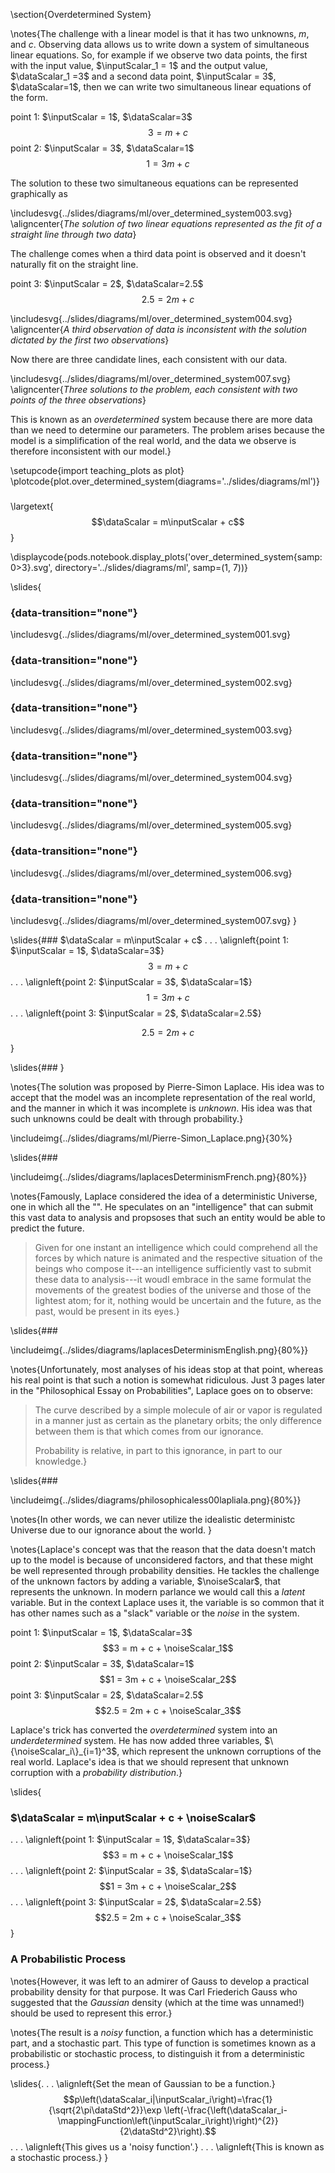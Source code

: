 \section{Overdetermined System}

\notes{The challenge with a linear model is that it has two unknowns, $m$, and $c$. Observing data allows us to write down a system of simultaneous linear equations. So, for example if we observe two data points, the first with the input value, $\inputScalar_1 = 1$ and the output value, $\dataScalar_1 =3$ and a second data point, $\inputScalar = 3$, $\dataScalar=1$, then we can write two simultaneous linear equations of the form. 

point 1: $\inputScalar = 1$, $\dataScalar=3$
$$3 = m + c$$
point 2: $\inputScalar = 3$, $\dataScalar=1$
$$1 = 3m + c$$

The solution to these two simultaneous equations can be represented graphically as

\includesvg{../slides/diagrams/ml/over_determined_system003.svg}
\aligncenter{*The solution of two linear equations represented as the fit of a straight line through two data*}

The challenge comes when a third data point is observed and it doesn't naturally fit on the straight line. 

point 3: $\inputScalar = 2$, $\dataScalar=2.5$
$$2.5 = 2m + c$$


\includesvg{../slides/diagrams/ml/over_determined_system004.svg}
\aligncenter{*A third observation of data is inconsistent with the solution dictated by the first two observations*}

Now there are three candidate lines, each consistent with our data.

\includesvg{../slides/diagrams/ml/over_determined_system007.svg}
\aligncenter{*Three solutions to the problem, each consistent with two points of the three observations*}

This is known as an *overdetermined* system because there are more data than we need to determine our parameters. The problem arises because the model is a simplification of the real world, and the data we observe is therefore inconsistent with our model.}

\setupcode{import teaching_plots as plot}
\plotcode{plot.over_determined_system(diagrams='../slides/diagrams/ml')}

### 

\largetext{$$\dataScalar = m\inputScalar + c$$}

\displaycode{pods.notebook.display_plots('over_determined_system{samp:0>3}.svg', directory='../slides/diagrams/ml', samp=(1, 7))}

\slides{
### {data-transition="none"}

\includesvg{../slides/diagrams/ml/over_determined_system001.svg}

### {data-transition="none"}

\includesvg{../slides/diagrams/ml/over_determined_system002.svg}

### {data-transition="none"}

\includesvg{../slides/diagrams/ml/over_determined_system003.svg}

### {data-transition="none"}

\includesvg{../slides/diagrams/ml/over_determined_system004.svg}

### {data-transition="none"}

\includesvg{../slides/diagrams/ml/over_determined_system005.svg}

### {data-transition="none"}

\includesvg{../slides/diagrams/ml/over_determined_system006.svg}

### {data-transition="none"}

\includesvg{../slides/diagrams/ml/over_determined_system007.svg}
}

\slides{### $\dataScalar = m\inputScalar + c$ 
. . . 
\alignleft{point 1: $\inputScalar = 1$, $\dataScalar=3$}
$$3 = m + c$$
. . .
\alignleft{point 2: $\inputScalar = 3$, $\dataScalar=1$}
$$1 = 3m + c$$
. . . 
\alignleft{point 3: $\inputScalar = 2$, $\dataScalar=2.5$}

$$2.5 = 2m + c$$}

\slides{### }

\notes{The solution was proposed by Pierre-Simon Laplace. His idea was to accept that the model was an incomplete representation of the real world, and the manner in which it was incomplete is *unknown*. His idea was that such unknowns could be dealt with through probability.}

\includeimg{../slides/diagrams/ml/Pierre-Simon_Laplace.png}{30%}

\slides{### 

\includeimg{../slides/diagrams/laplacesDeterminismFrench.png}{80%}}

\notes{Famously, Laplace considered the idea of a deterministic Universe, one in which all the "". He speculates on an "intelligence" that can submit this vast data to analysis and propsoses that such an entity would be able to predict the future.

>Given for one instant an intelligence which could comprehend all the forces by which nature is animated and the respective situation of the beings who compose it---an intelligence sufficiently vast to submit these data to analysis---it woudl embrace in the same formulat the movements of the greatest bodies of the universe and those of the lightest atom; for it, nothing would be uncertain and the future, as the past, would be present in its eyes.}


\slides{### 

\includeimg{../slides/diagrams/laplacesDeterminismEnglish.png}{80%}}


\notes{Unfortunately, most analyses of his ideas stop at that point, whereas his real point is that such a notion is somewhat ridiculous. Just 3 pages later in the "Philosophical Essay on Probabilities", Laplace goes on to observe:

> The curve described by a simple molecule of air or vapor is regulated in a manner just as certain as the planetary orbits; the only difference between them is that which comes from our ignorance.
>
> Probability is relative, in part to this ignorance, in part to our knowledge.}

\slides{### 

\includeimg{../slides/diagrams/philosophicaless00lapliala.png}{80%}}

\notes{In other words, we can never utilize the idealistic deterministc Universe due to our ignorance about the world. }

\notes{Laplace's concept was that the reason that the data doesn't match up to the model is because of unconsidered factors, and that these might be well represented through probability densities. He tackles the challenge of the unknown factors by adding a variable, $\noiseScalar$, that represents the unknown. In modern parlance we would call this a *latent* variable. But in the context Laplace uses it, the variable is so common that it has other names such as a "slack" variable or the *noise* in the system.

point 1: $\inputScalar = 1$, $\dataScalar=3$
$$3 = m + c + \noiseScalar_1$$
point 2: $\inputScalar = 3$, $\dataScalar=1$
$$1 = 3m + c + \noiseScalar_2$$
point 3: $\inputScalar = 2$, $\dataScalar=2.5$
$$2.5 = 2m + c + \noiseScalar_3$$

Laplace's trick has converted the *overdetermined* system into an *underdetermined* system. He has now added three variables, $\{\noiseScalar_i\}_{i=1}^3$, which represent the unknown corruptions of the real world. Laplace's idea is that we should represent that unknown corruption with a *probability distribution*.}

\slides{
### $\dataScalar = m\inputScalar + c + \noiseScalar$ 
. . . 
\alignleft{point 1: $\inputScalar = 1$, $\dataScalar=3$}
$$3 = m + c + \noiseScalar_1$$
. . .
\alignleft{point 2: $\inputScalar = 3$, $\dataScalar=1$}
$$1 = 3m + c + \noiseScalar_2$$
. . . 
\alignleft{point 3: $\inputScalar = 2$, $\dataScalar=2.5$}
$$2.5 = 2m + c + \noiseScalar_3$$
}

### A Probabilistic Process

\notes{However, it was left to an admirer of Gauss to develop a practical probability density for that purpose. It was Carl Friederich Gauss who suggested that the *Gaussian* density (which at the time was unnamed!) should be used to represent this error.}

\notes{The result is a *noisy* function, a function which has a deterministic part, and a stochastic part. This type of function is sometimes known as a probabilistic or stochastic process, to distinguish it from a deterministic process.}

\slides{. . .
\alignleft{Set the mean of Gaussian to be a function.}
$$p\left(\dataScalar_i|\inputScalar_i\right)=\frac{1}{\sqrt{2\pi\dataStd^2}}\exp \left(-\frac{\left(\dataScalar_i-\mappingFunction\left(\inputScalar_i\right)\right)^{2}}{2\dataStd^2}\right).$$
. . .
\alignleft{This gives us a 'noisy function'.}
. . .
\alignleft{This is known as a stochastic process.}
}

